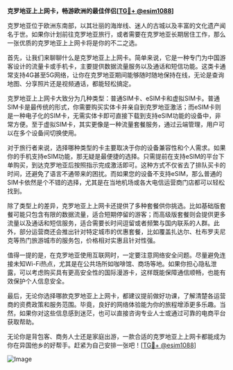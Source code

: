 **克罗地亚上上网卡，畅游欧洲的最佳伴侣[[TG💪+ @esim1088](https://t.me/s/esim1088)]**

克罗地亚位于欧洲东南部，以其壮丽的海岸线、迷人的古城以及丰富的文化遗产闻名于世。如果你计划前往克罗地亚旅行，或者需要在克罗地亚长期居住工作，那么一张优质的克罗地亚上上网卡将是你的不二之选。

首先，让我们来聊聊什么是克罗地亚上上网卡。简单来说，它是一种专门为中国游客设计的流量卡或手机卡，主要提供数据流量服务以及通话和短信功能。这类卡通常支持4G甚至5G网络，让你在克罗地亚期间能够随时随地保持在线，无论是查询地图、分享照片还是视频通话，都能轻松搞定。

克罗地亚上上网卡大致分为几种类型：普通SIM卡、eSIM卡和虚拟SIM卡。普通SIM卡是最传统的形式，你需要购买实体卡并亲自到克罗地亚激活；而eSIM卡则是一种电子化的SIM卡，无需实体卡即可直接下载到支持eSIM功能的设备中，非常方便。至于虚拟SIM卡，其实更像是一种流量套餐服务，通过云端管理，用户可以在多个设备间切换使用。

对于旅行者来说，选择哪种类型的卡主要取决于你的设备兼容性和个人需求。如果你的手机支持eSIM功能，那无疑是最便捷的选择。只需提前在支持eSIM的平台下单购买，到达克罗地亚后按照指示完成激活即可。这种方式不仅省去了排队买卡的时间，还避免了语言不通带来的困扰。而如果您的设备不支持eSIM，那么普通的SIM卡依然是个不错的选择，尤其是在当地机场或各大电信运营商门店都可以轻松找到。

除了类型上的差异，克罗地亚上上网卡还提供了多种套餐供你挑选。比如基础版套餐可能只包含有限的数据流量，适合短期停留的游客；而高级版套餐则会提供更多流量以及通话和短信服务，适合需要长时间逗留或者频繁与国内联系的人群。此外，部分运营商还会推出针对特定城市的优惠套餐，比如覆盖扎达尔、杜布罗夫尼克等热门旅游城市的服务包，价格相对实惠且针对性强。

值得一提的是，在克罗地亚使用互联网时，一定要注意网络安全问题。尽量避免连接未知Wi-Fi热点，尤其是在公共场所如咖啡馆、商场等地。如果你担心隐私泄露，可以考虑购买具有更高安全性的国际漫游卡，这样既能保障通信顺畅，也能有效保护个人信息安全。

最后，无论你选择哪款克罗地亚上上网卡，都建议提前做好功课，了解清楚各运营商的资费政策和服务范围。毕竟，良好的网络体验能为你的旅程增添更多乐趣。当然，如果你对这些信息感到迷茫，也可以直接咨询专业人士或通过可靠的电商平台获取帮助。

无论你是背包客、商务人士还是家庭出游，一款合适的克罗地亚上上网卡都能成为你在异国他乡的好帮手。赶紧为自己安排一张吧！[[TG💪+ @esim1088](https://t.me/s/esim1088)]

![Image](https://i.postimg.cc/4NQfJmqS/Snipaste-2025-05-13-00-14-12.png)